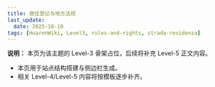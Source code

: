 ```yaml
---
title: 居住登记与地方法规
last_update:
  date: 2025-10-10
tags: [HuarenWiki, Level3, rules-and-rights, strada-residenza]
---
```

**说明：** 本页为该主题的 Level-3 骨架占位，后续将补充 Level-5 正文内容。

- 本页用于站点结构搭建与侧边栏生成。
- 相关 Level-4/Level-5 内容将按模板逐步补齐。
